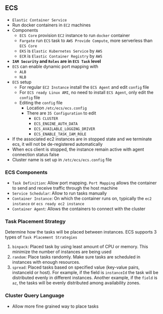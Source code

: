 ## ECS

- `Elastic Container Service`
- Run docker containers in `EC2` machines
- Components
  - `ECS Core` provision `EC2` instance to run `docker` container
  - `Fargate` run `ECS` task to `AWS Provide Compute`, more serverless than `ECS Core`
  - `EKS` is `Elastic Kubernetes Service` by `AWS`
  - `ECR` is `Elastic Container Registry` by `AWS`
- **`IAM Security` and `Roles` are in `ECS Task` level**
- `ECS` can enable dynamic port mapping with
  - `ALB`
  - `NLB`
- `ECS` setup
  - For regular `EC2 Instance` install the `ECS Agent` and edit `config` file
  - For `ECS ready Linux AMI`, no need to install `ECS Agent`, only edit the `config` file
  - Editing the `config` file
    - Location `/etc/ecs/ecs.config`
    - There are `35 Configuration` to edit
      - `ECS CLUSTER`
      - `ECS_ENGINE_AUTH_DATA`
      - `ECS_AVAILABLE_LOGGING_DRIVER`
      - `ECS_ENABLE_TASK_IAM_ROLE`
- If the associated ec2 instances are in stopped state and we terminate ecs, it will not be de-registered automatically
- When ecs client is stopped, the instance remain active with agent connection status false
- Cluster name is set up in `/etc/ecs/ecs.config` file

### ECS Components

- `Task Definition`: Allow port mapping. `Port Mapping` allows the container to send and receive traffic through the host machine
- `Service Schedular`: Allow to run tasks manually
- `Container Instance`: On which the container runs on, typically the `ec2 instance` or `ecs ready ec2 instance`
- `Container Agent`: Allows the containers to connect with the cluster

### Task Placement Strategy

Determine how the tasks will be placed between instances. ECS supports 3 types of `Task Placement Strategies`

1. `binpack`: Placed task by using least amount of CPU or memory. This minimize the number of instances are being used
2. `random`: Place tasks randomly. Make sure tasks are scheduled in instances with enough resources.
3. `spread`: Placed tasks based on specified value (key-value pairs, instanceId or host). For example, if the field is `instanceId` the task will be distributed evenly in different instances. Another example, if the `field` is `az`, the tasks will be evenly distributed among availability zones.

### Cluster Query Language

- Allow more fine grained way to place tasks
